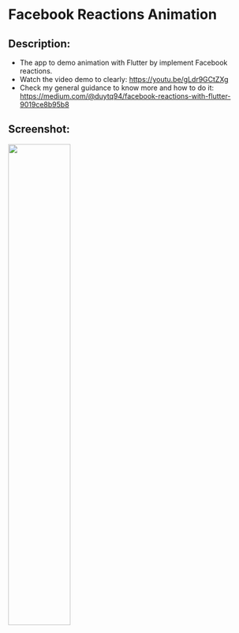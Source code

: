 # Facebook Reactions Animation

## Description:
* The app to demo animation with Flutter by implement Facebook reactions. 
* Watch the video demo to clearly: https://youtu.be/gLdr9GCtZXg
* Check my general guidance to know more and how to do it:
https://medium.com/@duytq94/facebook-reactions-with-flutter-9019ce8b95b8

## Screenshot:

<img src="https://raw.githubusercontent.com/duytq94/facebook-reaction-animation/master/screenshots/FacenbookReactionsAnimation.gif" height="50%" width="50%">

